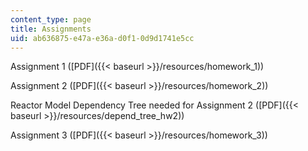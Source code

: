 ```yaml
---
content_type: page
title: Assignments
uid: ab636875-e47a-e36a-d0f1-0d9d1741e5cc
---
```


Assignment 1 ([PDF]({{< baseurl >}}/resources/homework_1))

Assignment 2 ([PDF]({{< baseurl >}}/resources/homework_2))

Reactor Model Dependency Tree needed for Assignment 2 ([PDF]({{< baseurl >}}/resources/depend_tree_hw2))

Assignment 3 ([PDF]({{< baseurl >}}/resources/homework_3))